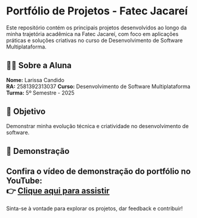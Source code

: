 # Portfólio de Projetos - Fatec Jacareí

Este repositório contém os principais projetos desenvolvidos ao longo da minha trajetória acadêmica na Fatec Jacareí, com foco em aplicações práticas e soluções criativas no curso de Desenvolvimento de Software Multiplataforma.

## 👩‍💻 Sobre a Aluna

**Nome:** Larissa Candido  
**RA:** 2581392313037
**Curso:** Desenvolvimento de Software Multiplataforma  
**Turma:** 5º Semestre - 2025


## 📌 Objetivo

Demonstrar minha evolução técnica e criatividade no desenvolvimento de software.


## 🎥 Demonstração

Confira o vídeo de demonstração do portfólio no YouTube:  
👉 [Clique aqui para assistir](https://youtu.be/Vs3VcTmACC4)
---

Sinta-se à vontade para explorar os projetos, dar feedback e contribuir!

